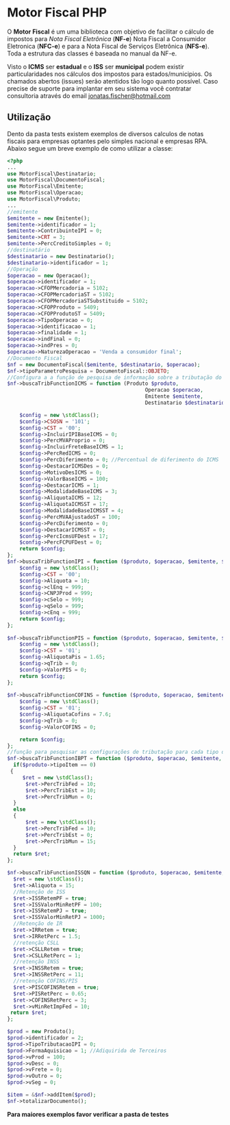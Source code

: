# Motor Fiscal PHP

O **Motor Fiscal** é um uma biblioteca com objetivo de facilitar o cálculo de impostos para *Nota Fiscal Eletrônica* (**NF-e**) Nota Fiscal a Consumidor Eletronica (**NFC-e**) e para a Nota Fiscal de Serviços Eletrônica (**NFS-e**). Toda a estrutura das classes é baseada no manual da NF-e.

Visto o **ICMS** ser **estadual** e o **ISS** ser **municipal** podem existir particularidades nos cálculos dos impostos para estados/municipios. 
Os chamados abertos (issues) serão atentidos tão logo quanto possível. Caso precise de suporte para implantar em seu sistema você contratar consultoria através do email jonatas.fischer@hotmail.com

## Utilização
Dento da pasta tests existem exemplos de diversos calculos de notas fiscais para empresas optantes pelo simples nacional e empresas RPA. Abaixo segue um breve exemplo de como utilizar a classe:
```php
<?php
...
use MotorFiscal\Destinatario;  
use MotorFiscal\DocumentoFiscal;  
use MotorFiscal\Emitente;  
use MotorFiscal\Operacao;  
use MotorFiscal\Produto;
...
//emitente
$emitente = new Emitente();  
$emitente->identificador = 1;  
$emitente->ContribuinteIPI = 0;  
$emitente->CRT = 3;  
$emitente->PercCreditoSimples = 0;
//destinatário
$destinatario = new Destinatario();  
$destinatario->identificador = 1;
//Operação
$operacao = new Operacao();  
$operacao->identificador = 1;  
$operacao->CFOPMercadoria = 5102;  
$operacao->CFOPMercadoriaST = 5102;  
$operacao->CFOPMercadoriaSTSubstituido = 5102;  
$operacao->CFOPProduto = 5409;  
$operacao->CFOPProdutoST = 5409;  
$operacao->TipoOperacao = 0;
$operacao->identificacao = 1;
$operacao->finalidade = 1;  
$operacao->indFinal = 0;  
$operacao->indPres = 0;  
$operacao->NaturezaOperacao = 'Venda a consumidor final';
//Documento Fiscal
$nf = new DocumentoFiscal($emitente, $destinatario, $operacao);
$nf->tipoParametroPesquisa = DocumentoFiscal::OBJETO;
//Configura a a função de pesquisa de informação sobre a tributação do ICMS
$nf->buscaTribFunctionICMS = function (Produto $produto,  
                                             Operacao $operacao,  
                                             Emitente $emitente,  
                                             Destinatario $destinatario) {  

	$config = new \stdClass();  
	$config->CSOSN = '101';  
	$config->CST = '00';  
	$config->IncluirIPIBaseICMS = 0;  
	$config->PercMVAProprio = 0;  
	$config->IncluirFreteBaseICMS = 1;  
	$config->PercRedICMS = 0;  
	$config->PercDiferimento = 0; //Percentual de diferimento do ICMS  
	$config->DestacarICMSDes = 0;  
	$config->MotivoDesICMS = 0;  
	$config->ValorBaseICMS = 100;  
	$config->DestacarICMS = 1;  
	$config->ModalidadeBaseICMS = 3;  
	$config->AliquotaICMS = 12;  
	$config->AliquotaICMSST = 17;  
	$config->ModalidadeBaseICMSST = 4;  
	$config->PercMVAAjustadoST = 100;  
	$config->PercDiferimento = 0;  
	$config->DestacarICMSST = 0;  
	$config->PercIcmsUFDest = 17;  
	$config->PercFCPUFDest = 0; 
	return $config;
};
$nf->buscaTribFunctionIPI = function ($produto, $operacao, $emitente, $destinatario) {  
	$config = new \stdClass();  
	$config->CST = '00';  
	$config->Aliquota = 10;  
	$config->clEnq = 999;  
	$config->CNPJProd = 999;  
	$config->cSelo = 999;  
	$config->qSelo = 999;  
	$config->cEnq = 999;
	return $config;
};  
  
$nf->buscaTribFunctionPIS = function ($produto, $operacao, $emitente, $destinatario) {  
	$config = new \stdClass();  
	$config->CST = '01';  
	$config->AliquotaPis = 1.65;  
	$config->qTrib = 0;  
	$config->ValorPIS = 0; 
	return $config;
};  
  
$nf->buscaTribFunctionCOFINS = function ($produto, $operacao, $emitente, $destinatario) {  
	$config = new \stdClass();  
	$config->CST = '01';  
	$config->AliquotaCofins = 7.6;  
	$config->qTrib = 0;  
	$config->ValorCOFINS = 0;  

	return $config; 
};  
//função para pesquisar as configurações de tributação para cada tipo de produto  
$nf->buscaTribFunctionIBPT = function ($produto, $operacao, $emitente, $destinatario) {  
  if($produto->tipoItem == 0)  
 {  
	 $ret = new \stdClass();  
	  $ret->PercTribFed = 10;  
	  $ret->PercTribEst = 10;  
	  $ret->PercTribMun = 0;  
  }  
  else  
  {  
	  $ret = new \stdClass();  
	  $ret->PercTribFed = 10;  
	  $ret->PercTribEst = 0;  
	  $ret->PercTribMun = 15;  
  }  
  return $ret;  
};  

$nf->buscaTribFunctionISSQN = function ($produto, $operacao, $emitente, $destinatario) {  
  $ret = new \stdClass();  
  $ret->Aliquota = 15;  
  //Retenção de ISS  
  $ret->ISSRetemPF = true;  
  $ret->ISSValorMinRetPF = 100;  
  $ret->ISSRetemPJ = true;  
  $ret->ISSValorMinRetPJ = 1000;  
  //Retenção de IR  
  $ret->IRRetem = true;  
  $ret->IRRetPerc = 1.5;  
  //retenção CSLL  
  $ret->CSLLRetem = true;  
  $ret->CSLLRetPerc = 1;  
  //retenção INSS  
  $ret->INSSRetem = true;  
  $ret->INSSRetPerc = 11;  
  //retenção COFINS/PIS  
  $ret->PISCOFINSRetem = true;  
  $ret->PISRetPerc = 0.65;  
  $ret->COFINSRetPerc = 3;  
  $ret->vMinRetImpFed = 10;  
 return $ret;  
};

$prod = new Produto();  
$prod->identificador = 2;  
$prod->TipoTributacaoIPI = 0;  
$prod->FormaAquisicao = 1; //Adiquirida de Terceiros  
$prod->vProd = 100;  
$prod->vDesc = 0;  
$prod->vFrete = 0;  
$prod->vOutro = 0;  
$prod->vSeg = 0;

$item = &$nf->addItem($prod);
$nf->totalizarDocumento();

```
**Para maiores exemplos favor verificar a pasta de testes**

